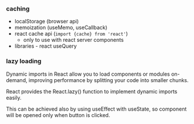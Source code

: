 ### caching

- localStorage (browser api)
- memoization (useMemo, useCallback)
- react cache api (`import {cache} from 'react'`)
  - only to use with react server components
- libraries - react useQuery

### lazy loading

Dynamic imports in React allow you to load components or modules on-demand, improving performance by splitting your code into smaller chunks.

React provides the React.lazy() function to implement dynamic imports easily.

This can be achieved also by using useEffect with useState, so component will be opened only when button is clicked.
